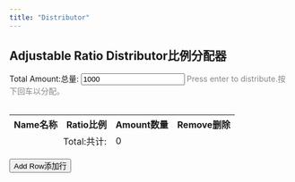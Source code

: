 ```yaml
---
title: "Distributor"
---
```


## <span class="eng">Adjustable Ratio Distributor</span><span class="chn">比例分配器</span>

<label>
    <span class="eng">Total Amount:</span><span class="chn">总量:</span>  
    <input type="number" id="desiredTotalAmount" min="0" step="0.001" value="1000">
    <span style="color:#888;"><span class="eng">Press enter to distribute.</span><span class="chn">按下回车以分配。</span> </span>
  </label>
  <br><br>
  <table id="ratioTable">
    <thead>
      <tr>
        <th><span class="eng">Name</span><span class="chn">名称</span></th>
        <th><span class="eng">Ratio</span><span class="chn">比例</span></th>
        <th><span class="eng">Amount</span><span class="chn">数量</span></th>
        <th><span class="eng">Remove</span><span class="chn">删除</span></th>
      </tr>
    </thead>
    <tbody>
      <!-- Rows rendered dynamically -->
    </tbody>
    <tfoot>
      <tr>
        <td colspan="2" style="text-align: right;"><span class="eng">Total:</span><span class="chn">共计:</span></td>
        <td id="totalAmountDisplay">0</td>
        <td></td>
      </tr>
    </tfoot>
  </table>
  <button id="addRowBtn"><span class="eng">Add Row</span><span class="chn">添加行</span></button>
  <script src="distributor.js"></script>